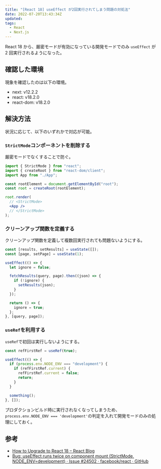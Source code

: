 ```yaml
---
title: "[React 18] useEffect が2回実行されてしまう問題の対処法"
date: 2022-07-20T13:43:34Z
updated:
tags:
  - React
  - Next.js
---
```


React 18 から、厳密モードが有効になっている開発モードでのみ `useEffect` が 2 回実行されるようになった。

## 確認した環境

現象を確認したのは以下の環境。

- next: v12.2.2
- react: v18.2.0
- react-dom: v18.2.0

## 解決方法

状況に応じて、以下のいずれかで対応が可能。

### `StrictMode`コンポーネントを削除する

厳密モードでなくすることで防ぐ。

```jsx
import { StrictMode } from "react";
import { createRoot } from "react-dom/client";
import App from "./App";

const rootElement = document.getElementById("root");
const root = createRoot(rootElement);

root.render(
  // <StrictMode>
  <App />
  // </StrictMode>
);
```

### クリーンアップ関数を定義する

クリーンアップ関数を定義して複数回実行されても問題ないようにする。

```jsx
const [results, setResults] = useState([]);
const [page, setPage] = useState(1);

useEffect(() => {
  let ignore = false;

  fetchResults(query, page).then((json) => {
    if (!ignore) {
      setResults(json);
    }
  });

  return () => {
    ignore = true;
  };
}, [query, page]);
```

### `useRef`を利用する

`useRef`で初回は実行しないようにする。

```jsx
const refFirstRef = useRef(true);

useEffect(() => {
  if (process.env.NODE_ENV === "development") {
    if (refFirstRef.current) {
      refFirstRef.current = false;
      return;
    }
  }

  something();
}, []);
```

プロダクションビルド時に実行されなくなってしまうため、`process.env.NODE_ENV === 'development'`の判定を入れて開発モードのみの処理にしておく。

## 参考

- [How to Upgrade to React 18 – React Blog](https://reactjs.org/blog/2022/03/08/react-18-upgrade-guide.html)
- [Bug: useEffect runs twice on component mount (StrictMode, NODE_ENV=development) · Issue #24502 · facebook/react · GitHub](https://github.com/facebook/react/issues/24502)
